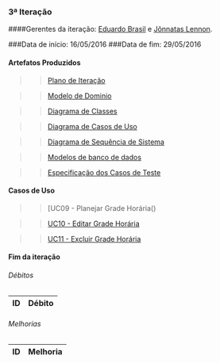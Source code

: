 ### 3ª Iteração

####Gerentes da iteração: [Eduardo Brasil](https://github.com/EduardoBrasil) e [Jônnatas Lennon](https://github.com/jonnatas).


###Data de início: 16/05/2016
###Data de fim: 29/05/2016

#### Artefatos Produzidos

>>[Plano de Iteração]()

>>[Modelo de Dominio]()

>>[Diagrama de Classes]()

>>[Diagrama de Casos de Uso]()

>>[Diagrama de Sequência de Sistema]()

>>[Modelos de banco de dados]()

>>[Especificação dos Casos de Teste]()

#### Casos de Uso

>>[UC09 - Planejar Grade Horária()

>>[UC10 - Editar Grade Horária]()

>>[UC11 - Excluir Grade Horária]()

#### Fim da iteração

###### Débitos
ID|Débito|
-------|--------------|

###### Melhorias
ID|Melhoria|
-------|--------------|